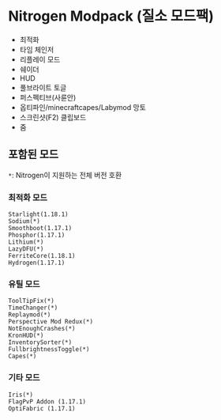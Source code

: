 # Nitrogen Modpack (질소 모드팩)

- 최적화
- 타임 체인저
- 리플레이 모드
- 쉐이더
- HUD
- 풀브라이트 토글
- 퍼스펙티브(사륜안)
- 옵티파인/minecraftcapes/Labymod 망토
- 스크린샷(F2) 클립보드
- 줌

## 포함된 모드

`*`: Nitrogen이 지원하는 전체 버전 호환

### 최적화 모드
```
Starlight(1.18.1)
Sodium(*)
Smoothboot(1.17.1)
Phosphor(1.17.1)
Lithium(*)
LazyDFU(*)
FerriteCore(1.18.1)
Hydrogen(1.17.1)
```

### 유틸 모드
```
ToolTipFix(*)
TimeChanger(*)
Replaymod(*)
Perspective Mod Redux(*)
NotEnoughCrashes(*)
KronHUD(*)
InventorySorter(*)
FullbrightnessToggle(*)
Capes(*)
```

### 기타 모드
```
Iris(*)
FlagPvP Addon (1.17.1)
OptiFabric (1.17.1)
```